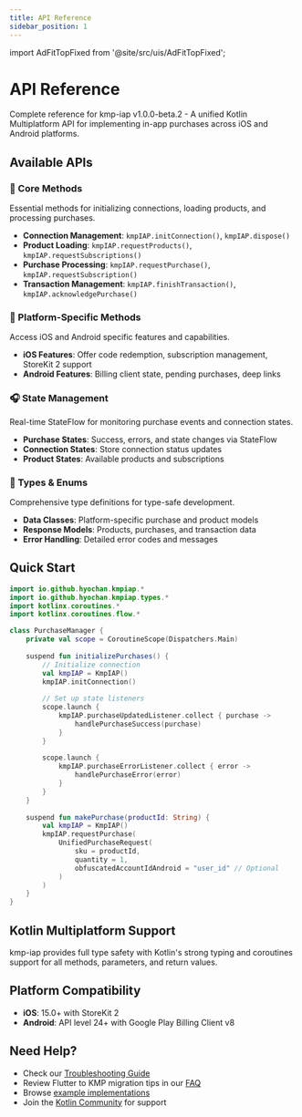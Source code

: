 ```yaml
---
title: API Reference
sidebar_position: 1
---
```


import AdFitTopFixed from '@site/src/uis/AdFitTopFixed';

# API Reference

<AdFitTopFixed />

Complete reference for kmp-iap v1.0.0-beta.2 - A unified Kotlin Multiplatform API for implementing in-app purchases across iOS and Android platforms.

## Available APIs

### 🏪 Core Methods
Essential methods for initializing connections, loading products, and processing purchases.

- **Connection Management**: `kmpIAP.initConnection()`, `kmpIAP.dispose()`
- **Product Loading**: `kmpIAP.requestProducts()`, `kmpIAP.requestSubscriptions()`
- **Purchase Processing**: `kmpIAP.requestPurchase()`, `kmpIAP.requestSubscription()`
- **Transaction Management**: `kmpIAP.finishTransaction()`, `kmpIAP.acknowledgePurchase()`

### 📱 Platform-Specific Methods
Access iOS and Android specific features and capabilities.

- **iOS Features**: Offer code redemption, subscription management, StoreKit 2 support
- **Android Features**: Billing client state, pending purchases, deep links

### 🎧 State Management
Real-time StateFlow for monitoring purchase events and connection states.

- **Purchase States**: Success, errors, and state changes via StateFlow
- **Connection States**: Store connection status updates
- **Product States**: Available products and subscriptions

### 🔧 Types & Enums
Comprehensive type definitions for type-safe development.

- **Data Classes**: Platform-specific purchase and product models
- **Response Models**: Products, purchases, and transaction data
- **Error Handling**: Detailed error codes and messages

## Quick Start

```kotlin
import io.github.hyochan.kmpiap.*
import io.github.hyochan.kmpiap.types.*
import kotlinx.coroutines.*
import kotlinx.coroutines.flow.*

class PurchaseManager {
    private val scope = CoroutineScope(Dispatchers.Main)
    
    suspend fun initializePurchases() {
        // Initialize connection
        val kmpIAP = KmpIAP()
        kmpIAP.initConnection()
        
        // Set up state listeners
        scope.launch {
            kmpIAP.purchaseUpdatedListener.collect { purchase ->
                handlePurchaseSuccess(purchase)
            }
        }
        
        scope.launch {
            kmpIAP.purchaseErrorListener.collect { error ->
                handlePurchaseError(error)
            }
        }
    }
    
    suspend fun makePurchase(productId: String) {
        val kmpIAP = KmpIAP()
        kmpIAP.requestPurchase(
            UnifiedPurchaseRequest(
                sku = productId,
                quantity = 1,
                obfuscatedAccountIdAndroid = "user_id" // Optional
            )
        )
    }
}
```

## Kotlin Multiplatform Support

kmp-iap provides full type safety with Kotlin's strong typing and coroutines support for all methods, parameters, and return values.

## Platform Compatibility

- **iOS**: 15.0+ with StoreKit 2
- **Android**: API level 24+ with Google Play Billing Client v8

## Need Help?

- Check our [Troubleshooting Guide](../guides/troubleshooting.md)
- Review Flutter to KMP migration tips in our [FAQ](../guides/faq.md)
- Browse [example implementations](https://github.com/hyochan/kmp-iap/tree/main/example)
- Join the [Kotlin Community](https://kotlinlang.org/community/) for support